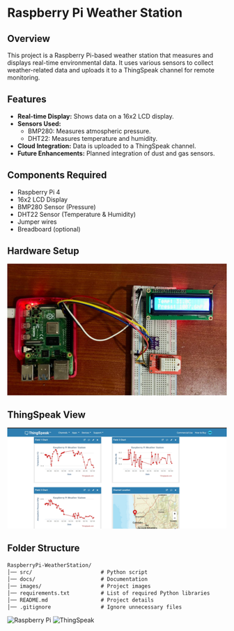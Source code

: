 # Raspberry Pi Weather Station

## Overview
This project is a Raspberry Pi-based weather station that measures and displays real-time environmental data. It uses various sensors to collect weather-related data and uploads it to a ThingSpeak channel for remote monitoring.

## Features
- **Real-time Display:** Shows data on a 16x2 LCD display.
- **Sensors Used:**
  - BMP280: Measures atmospheric pressure.
  - DHT22: Measures temperature and humidity.
- **Cloud Integration:** Data is uploaded to a ThingSpeak channel.
- **Future Enhancements:** Planned integration of dust and gas sensors.

## Components Required
- Raspberry Pi 4
- 16x2 LCD Display
- BMP280 Sensor (Pressure)
- DHT22 Sensor (Temperature & Humidity)
- Jumper wires
- Breadboard (optional)

## Hardware Setup
![Hardware Setup](images/hardware_setup.jpg)

## ThingSpeak View
![ThingSpeak View](images/thingspeak_display.jpg)

## Folder Structure
```
RaspberryPi-WeatherStation/
│── src/                      # Python script
│── docs/                     # Documentation
│── images/                   # Project images
│── requirements.txt          # List of required Python libraries
│── README.md                 # Project details
│── .gitignore                # Ignore unnecessary files
```

![Raspberry Pi](https://img.shields.io/badge/Raspberry%20Pi-Computer-red)
![ThingSpeak](https://img.shields.io/badge/ThingSpeak-Cloud-orange)
